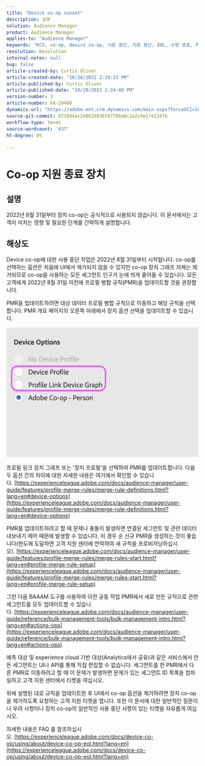 ```yaml
---
title: "Device co-op sunset"
description: 설명
solution: Audience Manager
product: Audience Manager
applies-to: "Audience Manager"
keywords: "KCS, co-op, device co-op, 사용 중단, 지원 중단, EOL, 수명 종료, PMR, 프로필 병합 규칙, 장치 결합, 장치 프로필"
resolution: Resolution
internal-notes: null
bug: false
article-created-by: Curtis Oliver
article-created-date: "10/20/2022 2:19:23 PM"
article-published-by: Curtis Oliver
article-published-date: "10/20/2022 2:24:40 PM"
version-number: 3
article-number: KA-20400
dynamics-url: "https://adobe-ent.crm.dynamics.com/main.aspx?forceUCI=1&pagetype=entityrecord&etn=knowledgearticle&id=cfb58f2c-8250-ed11-bba2-0022480868ff"
source-git-commit: 8739d4ac2e0620936f87786e8c2a2c9e1fe224fb
workflow-type: tm+mt
source-wordcount: '437'
ht-degree: 0%

---
```


# Co-op 지원 종료 장치

## 설명

2022년 8월 31일부터 장치 co-op는 공식적으로 사용되지 않습니다. 이 문서에서는 고객이 미치는 영향 및 필요한 단계를 간략하게 설명합니다. 

## 해상도


Device co-op에 대한 사용 중단 작업은 2022년 8월 31일부터 시작됩니다. co-op를 선택하는 옵션은 처음에 UI에서 제거되지 않을 수 있지만 co-op 장치 그래프 자체는 제거되므로 co-op을 사용하는 모든 세그먼트 인구가 눈에 띄게 줄어들 수 있습니다. 모든 고객에게 2022년 8월 31일 이전에 프로필 병합 규칙(PMR)을 업데이트할 것을 권장합니다.

PMR을 업데이트하려면 대상 데이터 프로필 병합 규칙으로 이동하고 해당 규칙을 선택합니다. PMR 개요 페이지의 오른쪽 아래에서 장치 옵션 선택을 업데이트할 수 있습니다.

![](assets/29cf3d52-d61f-ed11-b83e-0022480868ff.png)

프로필 링크 장치 그래프 또는 &#39;장치 프로필&#39;을 선택하여 PMR를 업데이트합니다. 다음 두 옵션 간의 차이에 대한 자세한 내용은 여기에서 확인할 수 있습니다. [https://experienceleague.adobe.com/docs/audience-manager/user-guide/features/profile-merge-rules/merge-rule-definitions.html?lang=en#device-options](https://experienceleague.adobe.com/docs/audience-manager/user-guide/features/profile-merge-rules/merge-rule-definitions.html?lang=en#device-options)

PMR를 업데이트하려고 할 때 문제나 충돌이 발생하면 연결된 세그먼트 및 관련 데이터 내보내기 제어 때문에 발생할 수 있습니다. 이 경우 순 신규 PMR을 생성하는 것이 좋습니다(한도에 도달하면 고객 지원 센터에 연락하여 새 규칙을 프로비저닝하십시오). [https://experienceleague.adobe.com/docs/audience-manager/user-guide/features/profile-merge-rules/merge-rules-start.html?lang=en#profile-merge-rule-setup](https://experienceleague.adobe.com/docs/audience-manager/user-guide/features/profile-merge-rules/merge-rules-start.html?lang=en#profile-merge-rule-setup)

그런 다음 BAAAM 도구를 사용하여 이전 공동 작업 PMR에서 새로 만든 규칙으로 관련 세그먼트를 모두 업데이트할 수 있습니다. [https://experienceleague.adobe.com/docs/audience-manager/user-guide/reference/bulk-management-tools/bulk-management-intro.html?lang=en#actions-ops](https://experienceleague.adobe.com/docs/audience-manager/user-guide/reference/bulk-management-tools/bulk-management-intro.html?lang=en#actions-ops)

예측 대상 및 experience cloud 기반 대상(Analytics에서 공유)과 같은 서비스에서 만든 세그먼트는 UI나 API를 통해 직접 편집할 수 없습니다. 세그먼트를 한 PMR에서 다른 PMR로 이동하려고 할 때 이 문제가 발생하면 문제가 있는 세그먼트 ID 목록을 컴파일하고 고객 지원 센터에서 티켓을 여십시오. 

위에 설명된 대로 규칙을 업데이트한 후 UI에서 co-op 옵션을 제거하려면 장치 co-op을 제거하도록 요청하는 고객 지원 티켓을 엽니다. 또한 이 문서에 대한 일반적인 질문이나 우려 사항이나 장치 co-op의 일반적인 사용 중단 사항이 있는 티켓을 자유롭게 여십시오.

자세한 내용은 FAQ 를 참조하십시오. [https://experienceleague.adobe.com/docs/device-co-op/using/about/device-co-op-eol.html?lang=en](https://experienceleague.adobe.com/docs/device-co-op/using/about/device-co-op-eol.html?lang=en)
